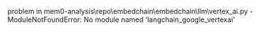 problem in mem0-analysis\repo\embedchain\embedchain\llm\vertex_ai.py - ModuleNotFoundError: No module named 'langchain_google_vertexai'
